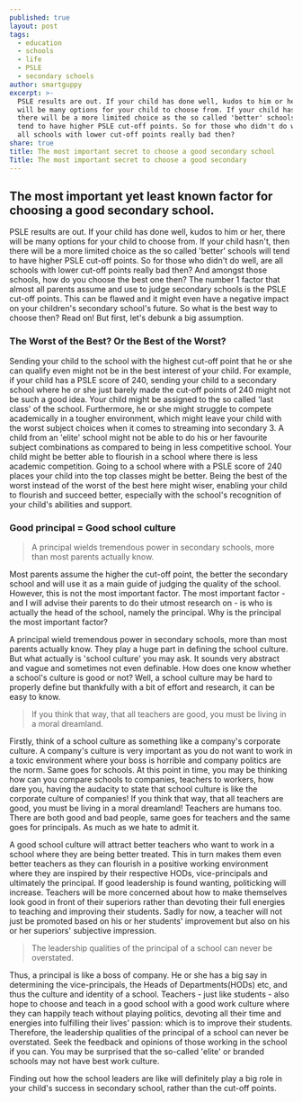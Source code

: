 ```yaml
---
published: true
layout: post
tags:
  - education
  - schools
  - life
  - PSLE
  - secondary schools
author: smartguppy
excerpt: >-
  PSLE results are out. If your child has done well, kudos to him or her, there
  will be many options for your child to choose from. If your child hasn't, then
  there will be a more limited choice as the so called 'better' schools will
  tend to have higher PSLE cut-off points. So for those who didn't do well, are
  all schools with lower cut-off points really bad then?
share: true
title: The most important secret to choose a good secondary school
Title: The most important secret to choose a good secondary
---
```

## The most important yet least known factor for choosing a good secondary school.

PSLE results are out. If your child has done well, kudos to him or her, there will be many options for your child to choose from. If your child hasn't, then there will be a more limited choice as the so called 'better' schools will tend to have higher PSLE cut-off points. So for those who didn't do well, are all schools with lower cut-off points really bad then? And amongst those schools, how do you choose the best one then? The number 1 factor that almost all parents assume and use to judge secondary schools is the PSLE cut-off points. This can be flawed and it might even have a negative impact on your children's secondary school's future. So what is the best way to choose then? Read on! But first, let's debunk a big assumption.

### The Worst of the Best? Or the Best of the Worst?

Sending your child to the school with the highest cut-off point that he or she can qualify even might not be in the best interest of your child. For example, if your child has a PSLE score of 240, sending your child to a secondary school where he or she just barely made the cut-off points of 240 might not be such a good idea. Your child might be assigned to the so called 'last class' of the school. Furthermore, he or she might struggle to compete academically in a tougher environment, which might leave your child with the worst subject choices when it comes to streaming into secondary 3. A child from an 'elite' school might not be able to do his or her favourite subject combinations as compared to being in less competitive school. Your child might be better able to flourish in a school where there is less academic competition. Going to a school where with a PSLE score of 240 places your child into the top classes might be better. Being the best of the worst instead of the worst of the best here might wiser, enabling your child to flourish and succeed better, especially with the school's recognition of your child's abilities and support.


### Good principal = Good school culture

> A principal wields tremendous power in secondary schools, more than most parents actually know.

Most parents assume the higher the cut-off point, the better the secondary school and will use it as a main guide of judging the quality of the school. However, this is not the most important factor. The most important factor - and I will advise their parents to do their utmost research on - is who is actually the head of the school, namely the principal. Why is the principal the most important factor?

A principal wield tremendous power in secondary schools, more than most parents actually know. They play a huge part in defining the school culture. But what actually is 'school culture' you may ask. It sounds very abstract and vague and sometimes not even definable. How does one know whether a school's culture is good or not? Well, a school culture may be hard to properly define but thankfully with a bit of effort and research, it can be easy to know.

>  If you think that way, that all teachers are good, you must be living in a moral dreamland.

Firstly, think of a school culture as something like a company's corporate culture. A company's culture is very important as you do not want to work in a toxic environment where your boss is horrible and company politics are the norm. Same goes for schools. At this point in time, you may be thinking how can you compare schools to companies, teachers to workers, how dare you, having the audacity to state that school culture is like the corporate culture of companies! If you think that way, that all teachers are good, you must be living in a moral dreamland! Teachers are humans too. There are both good and bad people, same goes for teachers and the same goes for principals. As much as we hate to admit it.

A good school culture will attract better teachers who want to work in a school where they are being better treated. This in turn makes them even better teachers as they can flourish in a positive working environment where they are inspired by their respective HODs, vice-principals and ultimately the principal. If good leadership is found wanting, politicking will increase. Teachers will be more concerned about how to make themselves look good in front of their superiors rather than devoting their full energies to teaching and improving their students. Sadly for now, a teacher will not just be promoted based on his or her students' improvement but also on his or her superiors' subjective impression.

> The leadership qualities of the principal of a school can never be overstated.

Thus, a principal is like a boss of company. He or she has a big say in determining the vice-principals, the Heads of Departments(HODs) etc, and thus the culture and identity of a school. Teachers - just like students - also hope to choose and teach in a good school with a good work culture where they can happily teach without playing politics, devoting all their time and energies into fulfilling their lives' passion: which is to improve their students. Therefore, the leadership qualities of the principal of a school can never be overstated. Seek the feedback and opinions of those working in the school if you can. You may be surprised that the so-called 'elite' or branded schools may not have best work culture.

Finding out how the school leaders are like will definitely play a big role in your child's success in secondary school, rather than the cut-off points.
